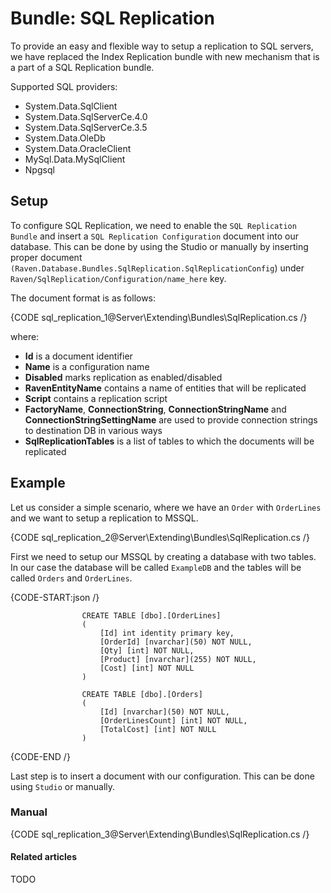 # Bundle: SQL Replication

To provide an easy and flexible way to setup a replication to SQL servers, we have replaced the Index Replication bundle with new mechanism that is a part of a SQL Replication bundle.   

Supported SQL providers:   
* System.Data.SqlClient   
* System.Data.SqlServerCe.4.0   
* System.Data.SqlServerCe.3.5   
* System.Data.OleDb   
* System.Data.OracleClient   
* MySql.Data.MySqlClient   
* Npgsql   

## Setup

To configure SQL Replication, we need to enable the `SQL Replication Bundle` and insert a `SQL Replication Configuration` document into our database. This can be done by using the Studio or manually by inserting proper document `(Raven.Database.Bundles.SqlReplication.SqlReplicationConfig`) under `Raven/SqlReplication/Configuration/name_here` key.

The document format is as follows:   

{CODE sql_replication_1@Server\Extending\Bundles\SqlReplication.cs /}

where:   
* **Id** is a document identifier   
* **Name** is a configuration name   
* **Disabled** marks replication as enabled/disabled   
* **RavenEntityName** contains a name of entities that will be replicated   
* **Script** contains a replication script   
* **FactoryName**, **ConnectionString**, **ConnectionStringName** and **ConnectionStringSettingName** are used to provide connection strings to destination DB in various ways   
* **SqlReplicationTables** is a list of tables to which the documents will be replicated   

## Example

Let us consider a simple scenario, where we have an `Order` with `OrderLines` and we want to setup a replication to MSSQL.

{CODE sql_replication_2@Server\Extending\Bundles\SqlReplication.cs /}

First we need to setup our MSSQL by creating a database with two tables. In our case the database will be called `ExampleDB` and the tables will be called `Orders` and `OrderLines`.      

{CODE-START:json /}
    
					CREATE TABLE [dbo].[OrderLines]
					(
						[Id] int identity primary key,
						[OrderId] [nvarchar](50) NOT NULL,
						[Qty] [int] NOT NULL,
						[Product] [nvarchar](255) NOT NULL,
						[Cost] [int] NOT NULL
					)

					CREATE TABLE [dbo].[Orders]
					(
						[Id] [nvarchar](50) NOT NULL,
						[OrderLinesCount] [int] NOT NULL,
						[TotalCost] [int] NOT NULL
					)
{CODE-END /}

Last step is to insert a document with our configuration. This can be done using `Studio` or manually.

### Manual

{CODE sql_replication_3@Server\Extending\Bundles\SqlReplication.cs /}

#### Related articles

TODO